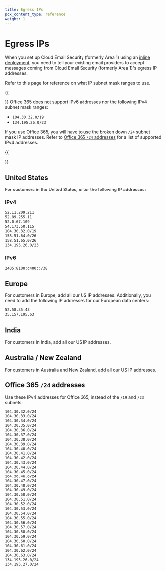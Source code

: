 ```yaml
---
title: Egress IPs
pcx_content_type: reference
weight: 1
---
```


# Egress IPs

When you set up Cloud Email Security (formerly Area 1) using an [inline deployment](/email-security/deployment/inline/), you need to tell your existing email providers to accept messages coming from Cloud Email Security (formerly Area 1)'s egress IP addresses.

Refer to this page for reference on what IP subnet mask ranges to use.

{{<Aside type="warning" header="Additional information for O365">}}
Office 365 does not support IPv6 addresses nor the following IPv4 subnet mask ranges: 
- `104.30.32.0/19`
- `134.195.26.0/23`

If you use Office 365, you will have to use the broken down `/24` subnet mask IP addresses. Refer to [Office 365 `/24` addresses](#office-365-24-addresses) for a list of supported IPv4 addresses.

{{</Aside>}}

## United States

For customers in the United States, enter the following IP addresses:

### IPv4

```txt
52.11.209.211
52.89.255.11
52.0.67.109
54.173.50.115
104.30.32.0/19
158.51.64.0/26
158.51.65.0/26
134.195.26.0/23
``````

### IPv6

```txt
2405:8100:c400::/38
``````

## Europe

For customers in Europe, add all our US IP addresses. Additionally, you need to add the following IP addresses for our European data centers:

```txt
52.58.35.43
35.157.195.63
``````

## India

For customers in India, add all our US IP addresses.

## Australia / New Zealand

For customers in Australia and New Zealand, add all our US IP addresses.

## Office 365 `/24` addresses

Use these IPv4 addresses for Office 365, instead of the `/19` and `/23` subnets:

```txt
104.30.32.0/24
104.30.33.0/24
104.30.34.0/24
104.30.35.0/24
104.30.36.0/24
104.30.37.0/24
104.30.38.0/24
104.30.39.0/24
104.30.40.0/24
104.30.41.0/24
104.30.42.0/24
104.30.43.0/24
104.30.44.0/24
104.30.45.0/24
104.30.46.0/24
104.30.47.0/24
104.30.48.0/24
104.30.49.0/24
104.30.50.0/24
104.30.51.0/24
104.30.52.0/24
104.30.53.0/24
104.30.54.0/24
104.30.55.0/24
104.30.56.0/24
104.30.57.0/24
104.30.58.0/24
104.30.59.0/24
104.30.60.0/24
104.30.61.0/24
104.30.62.0/24
104.30.63.0/24
134.195.26.0/24
134.195.27.0/24
```